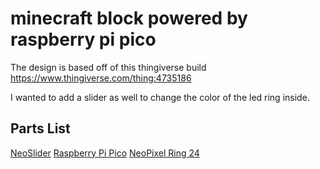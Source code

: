 # minecraft block powered by raspberry pi pico

The design is based off of this thingiverse build https://www.thingiverse.com/thing:4735186

I wanted to add a slider as well to change the color of the led ring inside. 

## Parts List

[NeoSlider](https://learn.adafruit.com/adafruit-neoslider)
[Raspberry Pi Pico](https://www.raspberrypi.com/products/raspberry-pi-pico/)
[NeoPixel Ring 24](https://www.adafruit.com/product/1586)
